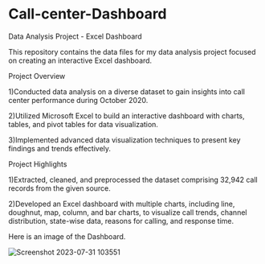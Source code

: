 # Call-center-Dashboard
Data Analysis Project - Excel Dashboard

This repository contains the data files for my data analysis project focused on creating an interactive Excel dashboard.

Project Overview

1)Conducted data analysis on a diverse dataset to gain insights into call center performance during October 2020.

2)Utilized Microsoft Excel to build an interactive dashboard with charts, tables, and pivot tables for data visualization.

3)Implemented advanced data visualization techniques to present key findings and trends effectively.

Project Highlights

1)Extracted, cleaned, and preprocessed the dataset comprising 32,942 call records from the given source.

2)Developed an Excel dashboard with multiple charts, including line, doughnut, map, column, and bar charts, to visualize call trends, channel distribution, state-wise data, reasons for calling, and response time.

Here is an image of the Dashboard.

![Screenshot 2023-07-31 103551](https://github.com/Malay-Thumbar/Call-center-Dashboard/assets/140499156/3b46ebbb-9d11-42e3-8d27-28deec3e16d6)
